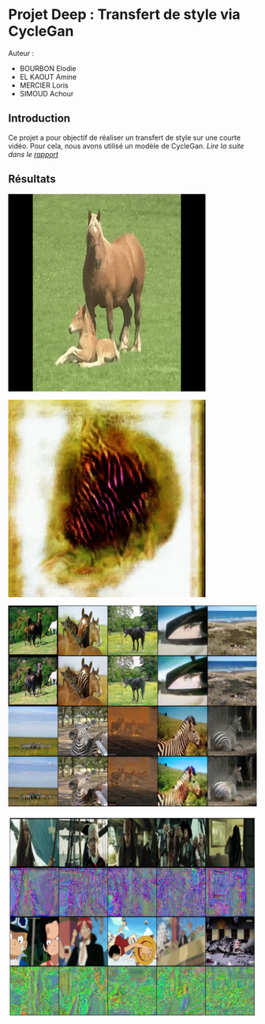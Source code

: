 # Projet Deep : Transfert de style via CycleGan
Auteur :
- BOURBON Elodie
- EL KAOUT Amine
- MERCIER Loris
- SIMOUD Achour

## Introduction
Ce projet a pour objectif de réaliser un transfert de style sur une courte vidéo. Pour cela, nous avons utilisé un modèle de CycleGan. *Lire la suite dans le [rapport](rapport.pdf)*

## Résultats

![Video1](video/Cheval%20court.gif)

![Video2](video/Cheval_transfert.gif)

![CycleGan](capture90.jpg)

![Pirate](capture_pirate.png)